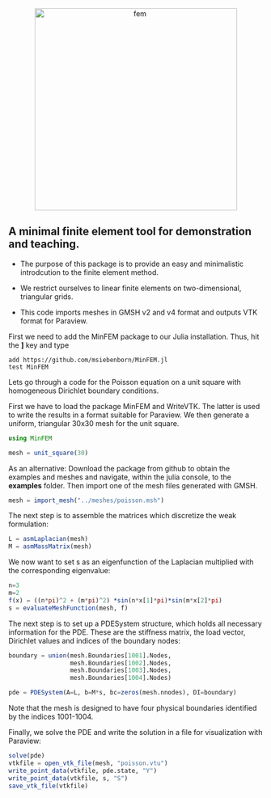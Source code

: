 
<center><img src="https://user-images.githubusercontent.com/44394955/58797326-085dd580-8600-11e9-958c-b1698e1d370e.png" alt="fem" width="400"/></center>

## A minimal finite element tool for demonstration and teaching.

* The purpose of this package is to provide an easy and minimalistic introdcution to the finite element method.

* We restrict ourselves to linear finite elements on two-dimensional, triangular grids.

* This code imports meshes in GMSH v2 and v4 format and outputs VTK format for Paraview.

First we need to add the MinFEM package to our Julia installation.
Thus, hit the **]** key and type

```
add https://github.com/msiebenborn/MinFEM.jl
test MinFEM
```

Lets go through a code for the Poisson equation on a unit square with homogeneous Dirichlet boundary conditions.

First we have to load the package MinFEM and WriteVTK. The latter is used to write the results in a format suitable for Paraview. We then generate a uniform, triangular 30x30 mesh for the unit square.

```julia
using MinFEM

mesh = unit_square(30)
```

As an alternative: Download the package from github to obtain the examples and meshes and navigate, within the julia console, to the **examples** folder. Then import one of the mesh files generated with GMSH.

```julia
mesh = import_mesh("../meshes/poisson.msh")
```

The next step is to assemble the matrices which discretize the weak formulation:

```julia
L = asmLaplacian(mesh)
M = asmMassMatrix(mesh)
```

We now want to set s as an eigenfunction of the Laplacian multiplied with the corresponding eigenvalue:

```julia
n=3
m=2
f(x) = ((n*pi)^2 + (m*pi)^2) *sin(n*x[1]*pi)*sin(m*x[2]*pi)
s = evaluateMeshFunction(mesh, f)
```

The next step is to set up a PDESystem structure, which holds all necessary information for the PDE. These are the stiffness matrix, the load vector, Dirichlet values and indices of the boundary nodes:


```julia
boundary = union(mesh.Boundaries[1001].Nodes,
                 mesh.Boundaries[1002].Nodes,
                 mesh.Boundaries[1003].Nodes,
                 mesh.Boundaries[1004].Nodes)

pde = PDESystem(A=L, b=M*s, bc=zeros(mesh.nnodes), DI=boundary)
```

Note that the mesh is designed to have four physical boundaries identified by the indices 1001-1004.

Finally, we solve the PDE and write the solution in a file for visualization with Paraview:


```julia
solve(pde)
vtkfile = open_vtk_file(mesh, "poisson.vtu")
write_point_data(vtkfile, pde.state, "Y")
write_point_data(vtkfile, s, "S")
save_vtk_file(vtkfile)
```
